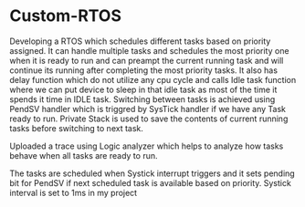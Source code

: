 # Custom-RTOS
Developing a RTOS which schedules different tasks based on priority assigned. It can handle multiple tasks and schedules the most priority one when it is ready to run and can preampt the current running task and will continue its running after completing the most priority tasks. It also has delay function which do not utilize any cpu cycle and calls Idle task function where we can put device to sleep in that idle task as most of the time it spends it time in IDLE task. Switching between tasks is achieved using PendSV handler which is triggred by SysTick handler if we have any Task ready to run. Private Stack is used to save the contents of current running tasks before switching to next task.

Uploaded a trace using Logic analyzer which helps to analyze how tasks behave when all tasks are ready to run.

The tasks are scheduled when Systick interrupt triggers and it sets pending bit for PendSV if next scheduled task is available based on priority. Systick interval is set to 1ms in my project
